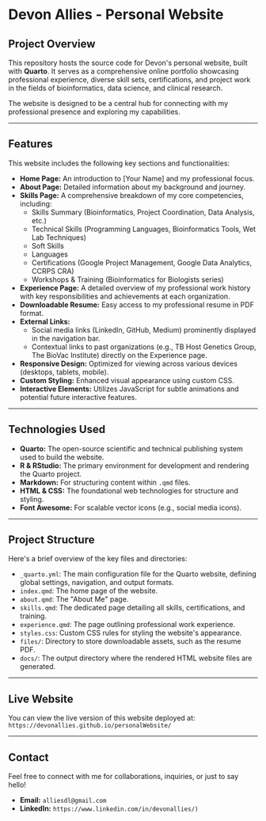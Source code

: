 # Devon Allies - Personal Website

## Project Overview

This repository hosts the source code for Devon's personal website, built with **Quarto**. It serves as a comprehensive online portfolio showcasing professional experience, diverse skill sets, certifications, and project work in the fields of bioinformatics, data science, and clinical research.

The website is designed to be a central hub for connecting with my professional presence and exploring my capabilities.

---

## Features

This website includes the following key sections and functionalities:

* **Home Page:** An introduction to [Your Name] and my professional focus.
* **About Page:** Detailed information about my background and journey.
* **Skills Page:** A comprehensive breakdown of my core competencies, including:
    * Skills Summary (Bioinformatics, Project Coordination, Data Analysis, etc.)
    * Technical Skills (Programming Languages, Bioinformatics Tools, Wet Lab Techniques)
    * Soft Skills
    * Languages
    * Certifications (Google Project Management, Google Data Analytics, CCRPS CRA)
    * Workshops & Training (Bioinformatics for Biologists series)
* **Experience Page:** A detailed overview of my professional work history with key responsibilities and achievements at each organization.
* **Downloadable Resume:** Easy access to my professional resume in PDF format.
* **External Links:**
    * Social media links (LinkedIn, GitHub, Medium) prominently displayed in the navigation bar.
    * Contextual links to past organizations (e.g., TB Host Genetics Group, The BioVac Institute) directly on the Experience page.
* **Responsive Design:** Optimized for viewing across various devices (desktops, tablets, mobile).
* **Custom Styling:** Enhanced visual appearance using custom CSS.
* **Interactive Elements:** Utilizes JavaScript for subtle animations and potential future interactive features.

---

## Technologies Used

* **Quarto:** The open-source scientific and technical publishing system used to build the website.
* **R & RStudio:** The primary environment for development and rendering the Quarto project.
* **Markdown:** For structuring content within `.qmd` files.
* **HTML & CSS:** The foundational web technologies for structure and styling.
* **Font Awesome:** For scalable vector icons (e.g., social media icons).

---

## Project Structure

Here's a brief overview of the key files and directories:

* `_quarto.yml`: The main configuration file for the Quarto website, defining global settings, navigation, and output formats.
* `index.qmd`: The home page of the website.
* `about.qmd`: The "About Me" page.
* `skills.qmd`: The dedicated page detailing all skills, certifications, and training.
* `experience.qmd`: The page outlining professional work experience.
* `styles.css`: Custom CSS rules for styling the website's appearance.
* `files/`: Directory to store downloadable assets, such as the resume PDF.
* `docs/`: The output directory where the rendered HTML website files are generated.

---

## Live Website

You can view the live version of this website deployed at: `https://devonallies.github.io/personalWebsite/`

---

## Contact

Feel free to connect with me for collaborations, inquiries, or just to say hello!

* **Email:** `alliesdl@gmail.com`
* **LinkedIn:** `https://www.linkedin.com/in/devonallies/)`
